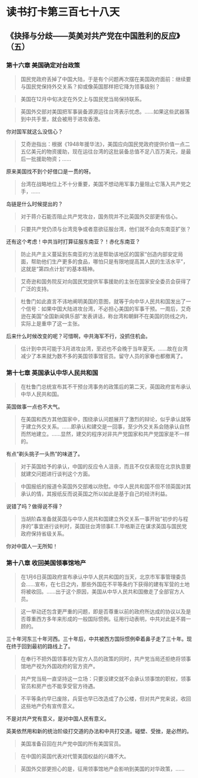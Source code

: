 读书打卡第三百七十八天
===
《抉择与分歧——英美对共产党在中国胜利的反应》（五）
---

### 第十六章 美国确定对台政策

> 国民党政府丢掉了中国大陆，于是有个问题再次摆在美国政府面前：继续要与国民党保持外交关系？抑或像英国那样把它降为领事级别？

> 美国在12月中旬决定在外交上与国民党当局保持联系。

> 英国外交部对美国把军事装备源源运往台湾表示忧虑。……如果这些武器落到中共手里，就会被用于进攻香港。

你对国军就这么没信心？

> 艾奇逊指出：根据《1948年援华法》，美国应向国民党政府提供价值一点二五亿美元的物资援助，现在运往台湾的这批装备总值不足八百万美元，是最后一批援助物资；……

原来美国找不到个好借口是一贯的呀。

> 台湾在战略地位上不十分重要，美国不想动用军事力量阻止它落入共产党之手，……

岛链是什么时候提出的？

> 对于蒋介石能否阻止共产党攻台，国务院并不比英国外交部更有信心。

> 只要共产党仍须与台湾竞争或者意欲征服台湾，他们就不会向东南亚扩张？

还有这个考虑！中共当时打算征服东南亚？！赤化东南亚？

> 防止共产主义蔓延到东南亚的方法是帮助该地区的国家“创造内部安定局面，帮助他们生产更多的食品，哪怕只是有限地提高其人民的生活水平”，这就是“第四点计划”的基本精神。

> 艾奇逊和国务院反对向国民党提供军事援助的主张在国家安全委员会获得了广泛的支持。

> 杜鲁门如此直言不讳地阐明美国的意图，就等于向中华人民共和国发出了一个信号：如果中国大陆进攻台湾，不必担心美国的军事干预。一周后，艾奇逊在美国“全国新闻俱乐部”发表讲话，称台湾和朝鲜不在美国的防线之内，实际上是重申了这一主张。

后来什么时候改变的呢？可惜啊，中共海军不行，没抓住机会。

> 估计到中共可能于3月进攻台湾，至迟也不会晚于当年夏天。……故在台湾减少了本来就为数不多的美国领事馆官员。留守人员的家眷也都撤离了。

### 第十七章 英国承认中华人民共和国

> 在杜鲁门总统宣布其不干预台湾事务的政策后的第二天，英国政府宣布承认中华人民共和国。

英国做事一点也不大气。

> 在美国和西方其他国家中，围绕承认问题展开了激烈的辩论，似乎承认就等于建立外交关系。……即承认和建交是一回事，至少外交关系会随承认自然而然地建立。……显然，建交的程序对非共产党国家和共产党国家是不一样的。

有点“剃头挑子一头热”的味道了。

> 对于英国给予的承认，中国的反应令人沮丧，而且不仅仅表现在北京执意要就建交问题进行谈判这个方面。

> 中国报纸的报道令英国外交部难以欣慰。中华人民共和国不但不领英国对其承认的情，其报纸反而说英国之所以如此是基于自己的经济利益。

说错了吗？做得说不得？

> 当胡阶森准备就英国与中华人民共和国建立外交关系一事开始“初步的与程序的”事宜进行谈判时，英国驻台湾领事E.T.毕格斯正在谋求英国与国民党政府保持省级关系。

你对中国人一无所知！

### 第十八章 收回美国领事馆地产

> 在1月6日英国政府宣布承认中华人民共和国的当天，北京市军事管理委员会……宣布，在七日之内，那些外国在不平等条约下获得的建有军营的土地将被收回。……出于这个原因，美国从中华人民共和国撤走了全部官方人员。

> 这一举动还包含更严重的问题，即是否尊重以前的政府所达成的协议以及是否尊重西方多年来形成的一般国际惯例。征用行动表明，中共对此是不屑一顾的。

三十年河东三十年河西。三十年后，中共被西方国际惯例牵着鼻子走了三十年。现在终于回到最初的路线上了。

> 在奉行不把外国领事视为官方人员的政策的同时，共产党当局还拒绝将领事馆地产视为外国政府的官方资产。

> 共产党当局一直坚持这一立场：只要没建交就不会承认领事馆的职权，领事官员和房产也不能享受官方待遇。

> 不平等条约早已废除，兵营也早已改造成了办公楼，但对共产党来说，收回这些地产仍有宣传意义。

不是对共产党有意义，是对中国人民有意义。

英美依然用和新的统治阶级打交道的办法和中共打交道。碰壁、受挫，是必然的。

> 美国准备召回在共产党中国的所有美国官员。

> 在中国的英国代表对代管美国权益的兴趣不大。

> 英国外交部更担心的是，征用领事馆地产会影响到美国的对华政策，……